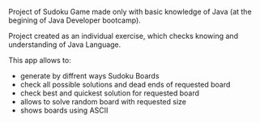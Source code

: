 Project of Sudoku Game made only with basic knowledge of Java (at the begining of Java Developer bootcamp).

Project created as an individual exercise, which checks knowing and understanding of Java Language.

This app allows to:
  - generate by diffrent ways Sudoku Boards
  - check all possible solutions and dead ends of requested board
  - check best and quickest solution for requested board
  - allows to solve random board with requested size
  - shows boards using ASCII
